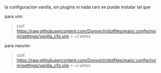 la configuracion vanilla, sin plugins ni nada raro se puede instalar tal que

para vim:
> curl https://raw.githubusercontent.com/Dorovich/dotfiles/main/.config/nvim/settings/vanilla_cfg.vim > ~/.vimrc

para neovim:
> curl https://raw.githubusercontent.com/Dorovich/dotfiles/main/.config/nvim/settings/vanilla_cfg.vim > ~/.vimrc
